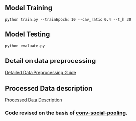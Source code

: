 ## Model Training
```python train.py --trainEpochs 10 --cav_ratio 0.4 --t_h 30```

## Model Testing

```python evaluate.py```



## Detail on data preprocessing
[Detailed Data Preprocessing Guide](data_preprocessing.md)

## Processed Data description
[Processed Data Description](Data_description.md)


### Code revised on the basis of [conv-social-pooling](https://github.com/nachiket92/conv-social-pooling).